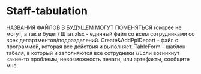 # Staff-tabulation
НАЗВАНИЯ ФАЙЛОВ В БУДУЩЕМ МОГУТ ПОМЕНЯТЬСЯ (скорее не могут, а так и будет)
Штат.xlsx - единный файл со всем сотрудниками со всех департментов/подразделений. 
Create&AddPplDepart - файл с программой, которая все действия и выполняет. 
TableForm - шаблон табеля, в который и заполняются все сотрудники 
//Если возникнут какие-то проблемы, невозможность печати, или артефакты, сообщите мне.
